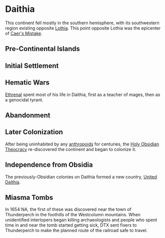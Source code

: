 # Daithia

This continent fell mostly in the southern hemisphere, with its southwestern region existing opposite [Lothia](lothia.md). This point opposite Lothia was the epicenter of [Caer's Mistake](../cataclysms/caers-mistake.md).

## Pre-Continental Islands

## Initial Settlement

## Hematic Wars

[Ethrenal](../figures/ethrenal.md) spent most of his life in Daithia, first as a teacher of mages, then as a genocidal tyrant.

## Abandonment

## Later Colonization

After being uninhabited by any [anthropoids](../anthropoids/introduction.md) for centuries, the [Holy Obsidian Theocracy](../nations/holy-obsidian-theocracy.md) re-discovered the continent and began to colonize it.

## Independence from Obsidia

The previously-Obsidian colonies on Daithia formed a new country, [United Daithia](../nations/united-daithia.md).

## Miasma Tombs

In 1654 NA, the first of these was discovered near the town of Thunderperch in the foothills of the Westcolumn mountains. When unidentified interlopers began killing archaeologists and people who spent time in and near the tomb started getting sick, DTX sent fixers to Thunderperch to make the planned route of the railroad safe to travel.